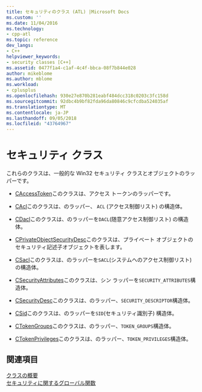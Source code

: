 ```yaml
---
title: セキュリティのクラス (ATL) |Microsoft Docs
ms.custom: ''
ms.date: 11/04/2016
ms.technology:
- cpp-atl
ms.topic: reference
dev_langs:
- C++
helpviewer_keywords:
- security classes [C++]
ms.assetid: 0477f1a4-c1af-4c4f-bbca-08f7b844e028
author: mikeblome
ms.author: mblome
ms.workload:
- cplusplus
ms.openlocfilehash: 930e27e870b281eabf484dcc318c0203c3fc158d
ms.sourcegitcommit: 92dbc4b9bf82fda96da80846c9cfcdba524035af
ms.translationtype: MT
ms.contentlocale: ja-JP
ms.lasthandoff: 09/05/2018
ms.locfileid: "43764967"
---
```

# <a name="security-classes"></a>セキュリティ クラス

これらのクラスは、一般的な Win32 セキュリティ クラスとオブジェクトのラッパーです。

- [CAccessToken](../atl/reference/caccesstoken-class.md)このクラスは、アクセス トークンのラッパーです。

- [CAcl](../atl/reference/cacl-class.md)このクラスは、のラッパー、 `ACL` (アクセス制御リスト) の構造体。

- [CDacl](../atl/reference/cdacl-class.md)このクラスは、のラッパーを`DACL`(随意アクセス制御リスト) の構造体。

- [CPrivateObjectSecurityDesc](../atl/reference/cprivateobjectsecuritydesc-class.md)このクラスは、プライベート オブジェクトのセキュリティ記述子オブジェクトを表します。

- [CSacl](../atl/reference/csacl-class.md)このクラスは、のラッパーを`SACL`(システムへのアクセス制御リスト) の構造体。

- [CSecurityAttributes](../atl/reference/csecurityattributes-class.md)このクラスは、シン ラッパーを`SECURITY_ATTRIBUTES`構造体。

- [CSecurityDesc](../atl/reference/csecuritydesc-class.md)このクラスは、のラッパー、`SECURITY_DESCRIPTOR`構造体。

- [CSid](../atl/reference/csid-class.md)このクラスは、のラッパーを`SID`(セキュリティ識別子) 構造体。

- [CTokenGroups](../atl/reference/ctokengroups-class.md)このクラスは、のラッパー、`TOKEN_GROUPS`構造体。

- [CTokenPrivileges](../atl/reference/ctokenprivileges-class.md)このクラスは、のラッパー、`TOKEN_PRIVILEGES`構造体。

## <a name="see-also"></a>関連項目

[クラスの概要](../atl/atl-class-overview.md)   
[セキュリティに関するグローバル関数](../atl/reference/security-global-functions.md)

